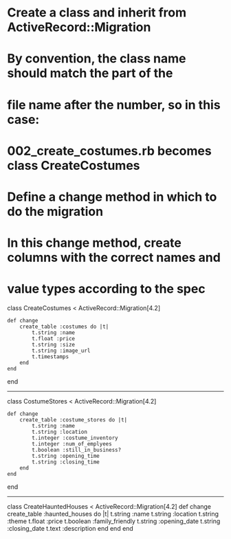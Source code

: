 # Create a class and inherit from ActiveRecord::Migration

# By convention, the class name should match the part of the
# file name after the number, so in this case:
# 002_create_costumes.rb becomes class CreateCostumes

# Define a change method in which to do the migration
# In this change method, create columns with the correct names and 
# value types according to the spec

class CreateCostumes < ActiveRecord::Migration[4.2]
    
    def change 
        create_table :costumes do |t|
            t.string :name
            t.float :price
            t.string :size 
            t.string :image_url
            t.timestamps 
        end 
    end 
end 

_____________________________________________________

class CostumeStores < ActiveRecord::Migration[4.2]

    def change 
        create_table :costume_stores do |t|
            t.string :name
            t.string :location
            t.integer :costume_inventory 
            t.integer :num_of_emplyees
            t.boolean :still_in_business?
            t.string :opening_time
            t.string :closing_time
        end 
    end 
end


_____________________________________________________


class CreateHauntedHouses < ActiveRecord::Migration[4.2]
    def change 
        create_table :haunted_houses do |t|
            t.string :name
            t.string :location
            t.string :theme 
            t.float :price
            t.boolean :family_friendly
            t.string :opening_date
            t.string :closing_date
            t.text :description
        end 
    end 
end 
